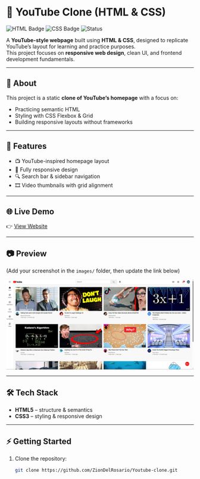 # 🎥 YouTube Clone (HTML & CSS)

![HTML Badge](https://img.shields.io/badge/HTML5-E34F26?style=for-the-badge&logo=html5&logoColor=fff)
![CSS Badge](https://img.shields.io/badge/CSS3-1572B6?style=for-the-badge&logo=css3&logoColor=fff)
![Status](https://img.shields.io/badge/Status-Completed-brightgreen?style=for-the-badge)

A **YouTube-style webpage** built using **HTML & CSS**, designed to replicate YouTube’s layout for learning and practice purposes.  
This project focuses on **responsive web design**, clean UI, and frontend development fundamentals.

---

## 📖 About
This project is a static **clone of YouTube’s homepage** with a focus on:
- Practicing semantic HTML
- Styling with CSS Flexbox & Grid
- Building responsive layouts without frameworks

---

## 🚀 Features
- 📺 YouTube-inspired homepage layout  
- 📱 Fully responsive design  
- 🔍 Search bar & sidebar navigation  
- 🎞️ Video thumbnails with grid alignment  

---

## 🌐 Live Demo
👉 [View Website](https://ZionDelRosario.github.io/youtube-clone/)

---

## 📷 Preview
(Add your screenshot in the `images/` folder, then update the link below)  

![Screenshot](Images/Screenshots/screenshot1.png)

---

## 🛠️ Tech Stack
- **HTML5** – structure & semantics  
- **CSS3** – styling & responsive design  

---

## ⚡ Getting Started
1. Clone the repository:
   ```bash
   git clone https://github.com/ZionDelRosario/Youtube-clone.git
